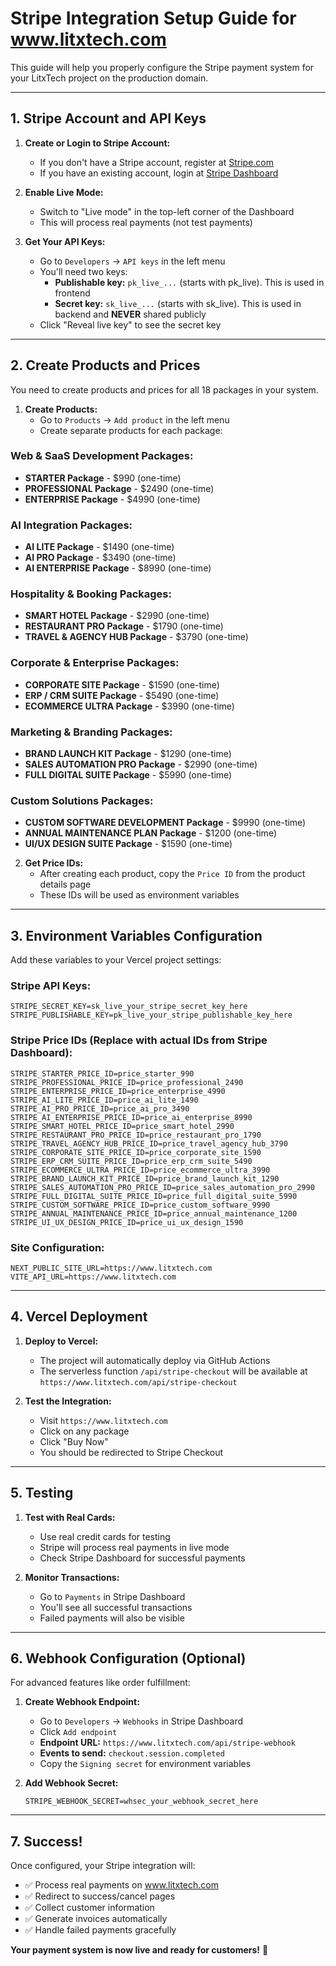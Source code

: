 # Stripe Integration Setup Guide for www.litxtech.com

This guide will help you properly configure the Stripe payment system for your LitxTech project on the production domain.

---

## 1. Stripe Account and API Keys

1. **Create or Login to Stripe Account:**
   * If you don't have a Stripe account, register at [Stripe.com](https://dashboard.stripe.com/register)
   * If you have an existing account, login at [Stripe Dashboard](https://dashboard.stripe.com/login)

2. **Enable Live Mode:**
   * Switch to "Live mode" in the top-left corner of the Dashboard
   * This will process real payments (not test payments)

3. **Get Your API Keys:**
   * Go to `Developers` -> `API keys` in the left menu
   * You'll need two keys:
     * **Publishable key:** `pk_live_...` (starts with pk_live). This is used in frontend
     * **Secret key:** `sk_live_...` (starts with sk_live). This is used in backend and **NEVER** shared publicly
   * Click "Reveal live key" to see the secret key

---

## 2. Create Products and Prices

You need to create products and prices for all 18 packages in your system.

1. **Create Products:**
   * Go to `Products` -> `Add product` in the left menu
   * Create separate products for each package:

### Web & SaaS Development Packages:
- **STARTER Package** - $990 (one-time)
- **PROFESSIONAL Package** - $2490 (one-time) 
- **ENTERPRISE Package** - $4990 (one-time)

### AI Integration Packages:
- **AI LITE Package** - $1490 (one-time)
- **AI PRO Package** - $3490 (one-time)
- **AI ENTERPRISE Package** - $8990 (one-time)

### Hospitality & Booking Packages:
- **SMART HOTEL Package** - $2990 (one-time)
- **RESTAURANT PRO Package** - $1790 (one-time)
- **TRAVEL & AGENCY HUB Package** - $3790 (one-time)

### Corporate & Enterprise Packages:
- **CORPORATE SITE Package** - $1590 (one-time)
- **ERP / CRM SUITE Package** - $5490 (one-time)
- **ECOMMERCE ULTRA Package** - $3990 (one-time)

### Marketing & Branding Packages:
- **BRAND LAUNCH KIT Package** - $1290 (one-time)
- **SALES AUTOMATION PRO Package** - $2990 (one-time)
- **FULL DIGITAL SUITE Package** - $5990 (one-time)

### Custom Solutions Packages:
- **CUSTOM SOFTWARE DEVELOPMENT Package** - $9990 (one-time)
- **ANNUAL MAINTENANCE PLAN Package** - $1200 (one-time)
- **UI/UX DESIGN SUITE Package** - $1590 (one-time)

2. **Get Price IDs:**
   * After creating each product, copy the `Price ID` from the product details page
   * These IDs will be used as environment variables

---

## 3. Environment Variables Configuration

Add these variables to your Vercel project settings:

### Stripe API Keys:
```
STRIPE_SECRET_KEY=sk_live_your_stripe_secret_key_here
STRIPE_PUBLISHABLE_KEY=pk_live_your_stripe_publishable_key_here
```

### Stripe Price IDs (Replace with actual IDs from Stripe Dashboard):
```
STRIPE_STARTER_PRICE_ID=price_starter_990
STRIPE_PROFESSIONAL_PRICE_ID=price_professional_2490
STRIPE_ENTERPRISE_PRICE_ID=price_enterprise_4990
STRIPE_AI_LITE_PRICE_ID=price_ai_lite_1490
STRIPE_AI_PRO_PRICE_ID=price_ai_pro_3490
STRIPE_AI_ENTERPRISE_PRICE_ID=price_ai_enterprise_8990
STRIPE_SMART_HOTEL_PRICE_ID=price_smart_hotel_2990
STRIPE_RESTAURANT_PRO_PRICE_ID=price_restaurant_pro_1790
STRIPE_TRAVEL_AGENCY_HUB_PRICE_ID=price_travel_agency_hub_3790
STRIPE_CORPORATE_SITE_PRICE_ID=price_corporate_site_1590
STRIPE_ERP_CRM_SUITE_PRICE_ID=price_erp_crm_suite_5490
STRIPE_ECOMMERCE_ULTRA_PRICE_ID=price_ecommerce_ultra_3990
STRIPE_BRAND_LAUNCH_KIT_PRICE_ID=price_brand_launch_kit_1290
STRIPE_SALES_AUTOMATION_PRO_PRICE_ID=price_sales_automation_pro_2990
STRIPE_FULL_DIGITAL_SUITE_PRICE_ID=price_full_digital_suite_5990
STRIPE_CUSTOM_SOFTWARE_PRICE_ID=price_custom_software_9990
STRIPE_ANNUAL_MAINTENANCE_PRICE_ID=price_annual_maintenance_1200
STRIPE_UI_UX_DESIGN_PRICE_ID=price_ui_ux_design_1590
```

### Site Configuration:
```
NEXT_PUBLIC_SITE_URL=https://www.litxtech.com
VITE_API_URL=https://www.litxtech.com
```

---

## 4. Vercel Deployment

1. **Deploy to Vercel:**
   * The project will automatically deploy via GitHub Actions
   * The serverless function `/api/stripe-checkout` will be available at `https://www.litxtech.com/api/stripe-checkout`

2. **Test the Integration:**
   * Visit `https://www.litxtech.com`
   * Click on any package
   * Click "Buy Now"
   * You should be redirected to Stripe Checkout

---

## 5. Testing

1. **Test with Real Cards:**
   * Use real credit cards for testing
   * Stripe will process real payments in live mode
   * Check Stripe Dashboard for successful payments

2. **Monitor Transactions:**
   * Go to `Payments` in Stripe Dashboard
   * You'll see all successful transactions
   * Failed payments will also be visible

---

## 6. Webhook Configuration (Optional)

For advanced features like order fulfillment:

1. **Create Webhook Endpoint:**
   * Go to `Developers` -> `Webhooks` in Stripe Dashboard
   * Click `Add endpoint`
   * **Endpoint URL:** `https://www.litxtech.com/api/stripe-webhook`
   * **Events to send:** `checkout.session.completed`
   * Copy the `Signing secret` for environment variables

2. **Add Webhook Secret:**
   ```
   STRIPE_WEBHOOK_SECRET=whsec_your_webhook_secret_here
   ```

---

## 7. Success!

Once configured, your Stripe integration will:
- ✅ Process real payments on www.litxtech.com
- ✅ Redirect to success/cancel pages
- ✅ Collect customer information
- ✅ Generate invoices automatically
- ✅ Handle failed payments gracefully

**Your payment system is now live and ready for customers!** 🚀
